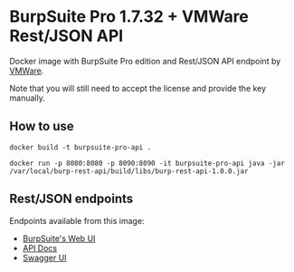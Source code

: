 # BurpSuite Pro 1.7.32 + VMWare Rest/JSON API

Docker image with BurpSuite Pro edition and Rest/JSON API endpoint by [VMWare](https://github.com/vmware/burp-rest-api).

Note that you will still need to accept the license and provide the key manually.

## How to use
``
docker build -t burpsuite-pro-api .
``

``
docker run -p 8080:8080 -p 8090:8090 -it burpsuite-pro-api java -jar /var/local/burp-rest-api/build/libs/burp-rest-api-1.0.0.jar
``

## Rest/JSON endpoints
Endpoints available from this image:
- [BurpSuite's Web UI](http://localhost:8080/)
- [API Docs](http://localhost:8090/v2/api-docs)
- [Swagger UI](http://localhost:8090/swagger-ui.html#/)